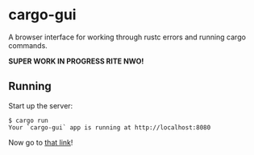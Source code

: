 # cargo-gui
A browser interface for working through rustc errors and running cargo commands.

**SUPER WORK IN PROGRESS RITE NWO!**

## Running

Start up the server:

```shell
$ cargo run
Your `cargo-gui` app is running at http://localhost:8080
```

Now go to [that link](http://localhost:8080)!
